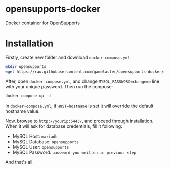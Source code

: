 # opensupports-docker
Docker container for OpenSupports

# Installation

Firstly, create new folder and download `docker-compose.yml`
```bash
mkdir opensupports
wget https://raw.githubusercontent.com/gamelaster/opensupports-docker/master/docker-compose.yml
```
After, open `docker-compose.yml`, and change `MYSQL_PASSWORD=changeme` line with your unique password. Then run the compose:
```bash
docker-compose up -d
```

In `docker-compose.yml`, if `HOST=hostname` is set it will override the default hostname value.

Now, browse to `http://yourip:5443/`, and proceed through installation. When it will ask for database credentials, fill it following:
- MySQL Host: `mariadb`
- MySQL Database: `opensupports`
- MySQL User: `opensupports`
- MySQL Password: `password you written in previous step`

And that's all.